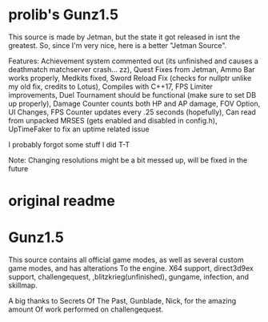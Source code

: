 # prolib's Gunz1.5 
This source is made by Jetman, but the state it got released in isnt the greatest.
So, since I'm very nice, here is a better "Jetman Source".

Features:
Achievement system commented out (its unfinished and causes a deathmatch matchserver crash... zz), 
Quest Fixes from Jetman, 
Ammo Bar works properly, 
Medkits fixed, 
Sword Reload Fix (checks for nullptr unlike my old fix, credits to Lotus), 
Compiles with C++17, 
FPS Limiter improvements, 
Duel Tournament should be functional (make sure to set DB up properly), 
Damage Counter counts both HP and AP damage, 
FOV Option, 
UI Changes, 
FPS Counter updates every .25 seconds (hopefully), 
Can read from unpacked MRSES (gets enabled and disabled in config.h),
UpTimeFaker to fix an uptime related issue

I probably forgot some stuff I did T-T

Note:
Changing resolutions might be a bit messed up, will be fixed in the future

# original readme
# Gunz1.5

This source contains all official game modes, as well as 
several custom game modes, and has alterations
To the engine. X64 support, direct3d9ex support, challengequest,
,blitzkrieg(unfinished), gungame, infection, and skillmap. 

A big thanks to Secrets Of The Past, Gunblade, Nick, for the amazing amount 
Of work performed on challengequest. 
